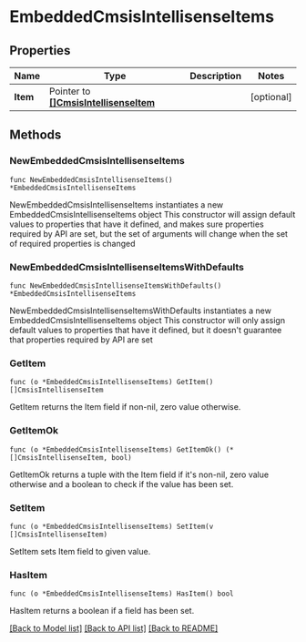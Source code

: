 <!--
Copyright (C) 2020-2023 Arm Limited or its affiliates and Contributors. All rights reserved.
SPDX-License-Identifier: Apache-2.0
-->
# EmbeddedCmsisIntellisenseItems

## Properties

Name | Type | Description | Notes
------------ | ------------- | ------------- | -------------
**Item** | Pointer to [**[]CmsisIntellisenseItem**](CmsisIntellisenseItem.md) |  | [optional] 

## Methods

### NewEmbeddedCmsisIntellisenseItems

`func NewEmbeddedCmsisIntellisenseItems() *EmbeddedCmsisIntellisenseItems`

NewEmbeddedCmsisIntellisenseItems instantiates a new EmbeddedCmsisIntellisenseItems object
This constructor will assign default values to properties that have it defined,
and makes sure properties required by API are set, but the set of arguments
will change when the set of required properties is changed

### NewEmbeddedCmsisIntellisenseItemsWithDefaults

`func NewEmbeddedCmsisIntellisenseItemsWithDefaults() *EmbeddedCmsisIntellisenseItems`

NewEmbeddedCmsisIntellisenseItemsWithDefaults instantiates a new EmbeddedCmsisIntellisenseItems object
This constructor will only assign default values to properties that have it defined,
but it doesn't guarantee that properties required by API are set

### GetItem

`func (o *EmbeddedCmsisIntellisenseItems) GetItem() []CmsisIntellisenseItem`

GetItem returns the Item field if non-nil, zero value otherwise.

### GetItemOk

`func (o *EmbeddedCmsisIntellisenseItems) GetItemOk() (*[]CmsisIntellisenseItem, bool)`

GetItemOk returns a tuple with the Item field if it's non-nil, zero value otherwise
and a boolean to check if the value has been set.

### SetItem

`func (o *EmbeddedCmsisIntellisenseItems) SetItem(v []CmsisIntellisenseItem)`

SetItem sets Item field to given value.

### HasItem

`func (o *EmbeddedCmsisIntellisenseItems) HasItem() bool`

HasItem returns a boolean if a field has been set.


[[Back to Model list]](../README.md#documentation-for-models) [[Back to API list]](../README.md#documentation-for-api-endpoints) [[Back to README]](../README.md)


